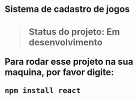 <h1> Sistema de cadastro de jogos <h1>

>Status do projeto: Em desenvolvimento

Para rodar esse projeto na sua maquina, por favor digite:

```
npm install react
```

